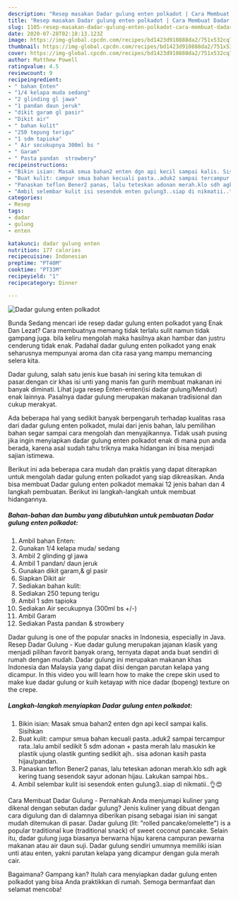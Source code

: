 ```yaml
---
description: "Resep masakan Dadar gulung enten polkadot | Cara Membuat Dadar gulung enten polkadot Yang Enak Banget"
title: "Resep masakan Dadar gulung enten polkadot | Cara Membuat Dadar gulung enten polkadot Yang Enak Banget"
slug: 1105-resep-masakan-dadar-gulung-enten-polkadot-cara-membuat-dadar-gulung-enten-polkadot-yang-enak-banget
date: 2020-07-28T02:18:13.123Z
image: https://img-global.cpcdn.com/recipes/bd1423d910888da2/751x532cq70/dadar-gulung-enten-polkadot-foto-resep-utama.jpg
thumbnail: https://img-global.cpcdn.com/recipes/bd1423d910888da2/751x532cq70/dadar-gulung-enten-polkadot-foto-resep-utama.jpg
cover: https://img-global.cpcdn.com/recipes/bd1423d910888da2/751x532cq70/dadar-gulung-enten-polkadot-foto-resep-utama.jpg
author: Matthew Powell
ratingvalue: 4.5
reviewcount: 9
recipeingredient:
- " bahan Enten"
- "1/4 kelapa muda sedang"
- "2 glinding gl jawa"
- "1 pandan daun jeruk"
- "dikit garam gl pasir"
- "Dikit air"
- " bahan kulit"
- "250 tepung terigu"
- "1 sdm tapioka"
- " Air secukupnya 300ml bs "
- " Garam"
- " Pasta pandan  strowbery"
recipeinstructions:
- "Bikin isian: Masak smua bahan2 enten dgn api kecil sampai kalis. Sisihkan"
- "Buat kulit: campur smua bahan kecuali pasta..aduk2 sampai tercampur rata..lalu ambil sedikit 5 sdm adonan + pasta merah lalu masukin ke plastik ujung olastik gunting sedikit ajh.. sisa adonan kasih pasta hijau/pandan."
- "Panaskan teflon Bener2 panas, lalu teteskan adonan merah.klo sdh agk kering tuang sesendok sayur adonan hijau. Lakukan sampai hbs.."
- "Ambil selembar kulit isi sesendok enten gulung3..siap di nikmatii..👌😍"
categories:
- Resep
tags:
- dadar
- gulung
- enten

katakunci: dadar gulung enten 
nutrition: 177 calories
recipecuisine: Indonesian
preptime: "PT40M"
cooktime: "PT33M"
recipeyield: "1"
recipecategory: Dinner

---
```



![Dadar gulung enten polkadot](https://img-global.cpcdn.com/recipes/bd1423d910888da2/751x532cq70/dadar-gulung-enten-polkadot-foto-resep-utama.jpg)

Bunda Sedang mencari ide resep dadar gulung enten polkadot yang Enak Dan Lezat? Cara membuatnya memang tidak terlalu sulit namun tidak gampang juga. bila keliru mengolah maka hasilnya akan hambar dan justru cenderung tidak enak. Padahal dadar gulung enten polkadot yang enak seharusnya mempunyai aroma dan cita rasa yang mampu memancing selera kita.

Dadar gulung, salah satu jenis kue basah ini sering kita temukan di pasar.dengan cir khas isi unti yang manis fan gurih membuat makanan ini banyak diminati. Lihat juga resep Enten-enten(isi dadar gulung/Mendut) enak lainnya. Pasalnya dadar gulung merupakan makanan tradisional dan cukup merakyat.

Ada beberapa hal yang sedikit banyak berpengaruh terhadap kualitas rasa dari dadar gulung enten polkadot, mulai dari jenis bahan, lalu pemilihan bahan segar sampai cara mengolah dan menyajikannya. Tidak usah pusing jika ingin menyiapkan dadar gulung enten polkadot enak di mana pun anda berada, karena asal sudah tahu triknya maka hidangan ini bisa menjadi sajian istimewa.


Berikut ini ada beberapa cara mudah dan praktis yang dapat diterapkan untuk mengolah dadar gulung enten polkadot yang siap dikreasikan. Anda bisa membuat Dadar gulung enten polkadot memakai 12 jenis bahan dan 4 langkah pembuatan. Berikut ini langkah-langkah untuk membuat hidangannya.

<!--inarticleads1-->

##### Bahan-bahan dan bumbu yang dibutuhkan untuk pembuatan Dadar gulung enten polkadot:

1. Ambil  bahan Enten:
1. Gunakan 1/4 kelapa muda/ sedang
1. Ambil 2 glinding gl jawa
1. Ambil 1 pandan/ daun jeruk
1. Gunakan dikit garam,&amp; gl pasir
1. Siapkan Dikit air
1. Sediakan  bahan kulit:
1. Sediakan 250 tepung terigu
1. Ambil 1 sdm tapioka
1. Sediakan  Air secukupnya (300ml bs +/-)
1. Ambil  Garam
1. Sediakan  Pasta pandan &amp; strowbery


Dadar gulung is one of the popular snacks in Indonesia, especially in Java. Resep Dadar Gulung - Kue dadar gulung merupakan jajanan klasik yang menjadi pilihan favorit banyak orang, ternyata dapat anda buat sendiri di rumah dengan mudah. Dadar gulung ini merupakan makanan khas Indonesia dan Malaysia yang dapat diisi dengan parutan kelapa yang dicampur. In this video you will learn how to make the crepe skin used to make kue dadar gulung or kuih ketayap with nice dadar (bopeng) texture on the crepe. 

<!--inarticleads2-->

##### Langkah-langkah menyiapkan Dadar gulung enten polkadot:

1. Bikin isian: Masak smua bahan2 enten dgn api kecil sampai kalis. Sisihkan
1. Buat kulit: campur smua bahan kecuali pasta..aduk2 sampai tercampur rata..lalu ambil sedikit 5 sdm adonan + pasta merah lalu masukin ke plastik ujung olastik gunting sedikit ajh.. sisa adonan kasih pasta hijau/pandan.
1. Panaskan teflon Bener2 panas, lalu teteskan adonan merah.klo sdh agk kering tuang sesendok sayur adonan hijau. Lakukan sampai hbs..
1. Ambil selembar kulit isi sesendok enten gulung3..siap di nikmatii..👌😍


Cara Membuat Dadar Gulung - Pernahkah Anda menjumapi kuliner yang dikenal dengan sebutan dadar gulung? Jenis kuliner yang dibuat dengan cara digulung dan di dalamnya diberikan pisang sebagai isian ini sangat mudah ditemukan di pasar. Dadar gulung (lit: &#34;rolled pancake/omelette&#34;) is a popular traditional kue (traditional snack) of sweet coconut pancake. Selain itu, dadar gulung juga biasanya berwarna hijau karena campuran pewarna makanan atau air daun suji. Dadar gulung sendiri umumnya memiliki isian unti atau enten, yakni parutan kelapa yang dicampur dengan gula merah cair. 

Bagaimana? Gampang kan? Itulah cara menyiapkan dadar gulung enten polkadot yang bisa Anda praktikkan di rumah. Semoga bermanfaat dan selamat mencoba!
